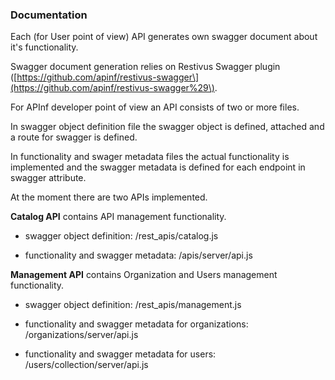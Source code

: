 ### Documentation

Each \(for User point of view\) API generates own swagger document about it's functionality.

Swagger document generation relies on Restivus Swagger plugin \([https://github.com/apinf/restivus-swagger\](https://github.com/apinf/restivus-swagger%29\).

For APInf developer point of view an API consists of two or more files.

In swagger object definition file the swagger object is defined, attached and a route for swagger is defined.

In functionality and swager metadata files the actual functionality is implemented and the swagger metadata is defined for each endpoint in swagger attribute.

At the moment there are two APIs implemented.

**Catalog API** contains API management functionality.

* swagger object definition: /rest\_apis/catalog.js

* functionality and swagger metadata: /apis/server/api.js

**Management API** contains Organization and Users management functionality.

* swagger object definition: /rest\_apis/management.js

* functionality and swagger metadata for organizations: /organizations/server/api.js

* functionality and swagger metadata for users: /users/collection/server/api.js



